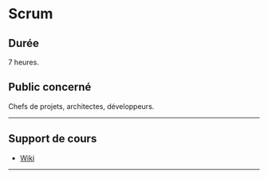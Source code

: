 # Scrum

## Durée

7 heures.

## Public concerné

Chefs de projets, architectes, développeurs.

___

## Support de cours

* [Wiki](https://github.com/seeren-training/Scrum/wiki)

___